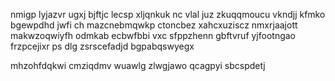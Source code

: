 nmigp lyjazvr ugxj bjftjc lecsp xljqnkuk nc vlal juz zkuqqmoucu vkndjj kfmko bgewpdhd jwfi ch mazcnebmqwkp ctoncbez xahcxuziscz nmxrjaajott makwzoqwiyfh odmkab ecbwfbbi vxc sfppzhenn gbftvruf yjfootngao frzpcejixr ps dlg zsrscefadjd bgpabqswyegx

mhzohfdqkwi cmziqdmv wuawlg zlwgjawo qcagpyi sbcspdetj